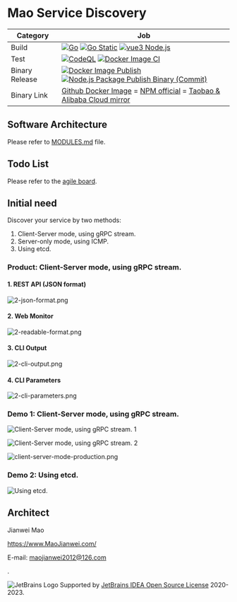 # Mao Service Discovery
|Category|Job|
|---|---|
|Build|[![Go](https://github.com/MaoJianwei/Mao_Service_Discovery/actions/workflows/go.yml/badge.svg)](https://github.com/MaoJianwei/Mao_Service_Discovery/actions/workflows/go.yml) [![Go Static](https://github.com/MaoJianwei/Mao_Service_Discovery/actions/workflows/go_static.yml/badge.svg)](https://github.com/MaoJianwei/Mao_Service_Discovery/actions/workflows/go_static.yml) [![vue3 Node.js](https://github.com/MaoJianwei/Mao_Service_Discovery/actions/workflows/vue3-nodejs.yml/badge.svg)](https://github.com/MaoJianwei/Mao_Service_Discovery/actions/workflows/vue3-nodejs.yml)|
|Test|[![CodeQL](https://github.com/MaoJianwei/Mao_Service_Discovery/actions/workflows/codeql-analysis.yml/badge.svg)](https://github.com/MaoJianwei/Mao_Service_Discovery/actions/workflows/codeql-analysis.yml) [![Docker Image CI](https://github.com/MaoJianwei/Mao_Service_Discovery/actions/workflows/docker-image.yml/badge.svg)](https://github.com/MaoJianwei/Mao_Service_Discovery/actions/workflows/docker-image.yml) |
|Binary Release|[![Docker Image Publish](https://github.com/MaoJianwei/Mao_Service_Discovery/actions/workflows/docker-publish.yml/badge.svg)](https://github.com/MaoJianwei/Mao_Service_Discovery/actions/workflows/docker-publish.yml) [![Node.js Package Publish Binary (Commit)](https://github.com/MaoJianwei/Mao_Service_Discovery/actions/workflows/npm-publish.yml/badge.svg)](https://github.com/MaoJianwei/Mao_Service_Discovery/actions/workflows/npm-publish.yml) |
|Binary Link|[Github Docker Image](https://github.com/MaoJianwei/Mao_Service_Discovery/pkgs/container/mao_service_discovery) = [NPM official](https://www.npmjs.com/package/mao-service-discovery?activeTab=versions) = [Taobao & Alibaba Cloud mirror](https://npmmirror.com/package/mao-service-discovery)|

## Software Architecture
Please refer to [MODULES.md](https://github.com/MaoJianwei/Mao_Service_Discovery/blob/master/MODULES.md) file.

## Todo List
Please refer to the [agile board](https://github.com/users/MaoJianwei/projects/3).

## Initial need
Discover your service by two methods:

1. Client-Server mode, using gRPC stream.
2. Server-only mode, using ICMP.
3. Using etcd.

### Product: Client-Server mode, using gRPC stream.
#### 1. REST API (JSON format)
![2-json-format.png](https://raw.githubusercontent.com/MaoJianwei/MaoServiceDiscovery/master/screenshot/2-json-format.png)

#### 2. Web Monitor
![2-readable-format.png](https://raw.githubusercontent.com/MaoJianwei/MaoServiceDiscovery/master/screenshot/2-readable-format.png)

#### 3. CLI Output
![2-cli-output.png](https://raw.githubusercontent.com/MaoJianwei/MaoServiceDiscovery/master/screenshot/2-cli-output.png)

#### 4. CLI Parameters
![2-cli-parameters.png](https://raw.githubusercontent.com/MaoJianwei/MaoServiceDiscovery/master/screenshot/2-cli-parameters.png)

### Demo 1: Client-Server mode, using gRPC stream.
![Client-Server mode, using gRPC stream. 1](https://raw.githubusercontent.com/MaoJianwei/MaoServiceDiscovery/master/screenshot/client-server-mode-1.png)

![Client-Server mode, using gRPC stream. 2](https://raw.githubusercontent.com/MaoJianwei/MaoServiceDiscovery/master/screenshot/client-server-mode-2.png)

![client-server-mode-production.png](https://raw.githubusercontent.com/MaoJianwei/MaoServiceDiscovery/master/screenshot/client-server-mode-production.png)

### Demo 2: Using etcd.
![Using etcd.](https://raw.githubusercontent.com/MaoJianwei/Mao_Service_Discovery/master/screenshot/show_using_etcd.png)

## Architect

Jianwei Mao

https://www.MaoJianwei.com/

E-mail: maojianwei2012@126.com

.

![JetBrains Logo](https://account.jetbrains.com/static/favicon.ico) Supported by [JetBrains IDEA Open Source License](https://www.jetbrains.com/?from=Mao_Service_Framework) 2020-2023. 
